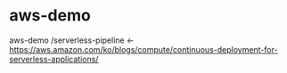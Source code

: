 # aws-demo
aws-demo
  /serverless-pipeline <- https://aws.amazon.com/ko/blogs/compute/continuous-deployment-for-serverless-applications/


